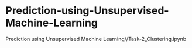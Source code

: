 # Prediction-using-Unsupervised-Machine-Learning
Prediction using Unsupervised Machine Learning//Task-2_Clustering.ipynb
